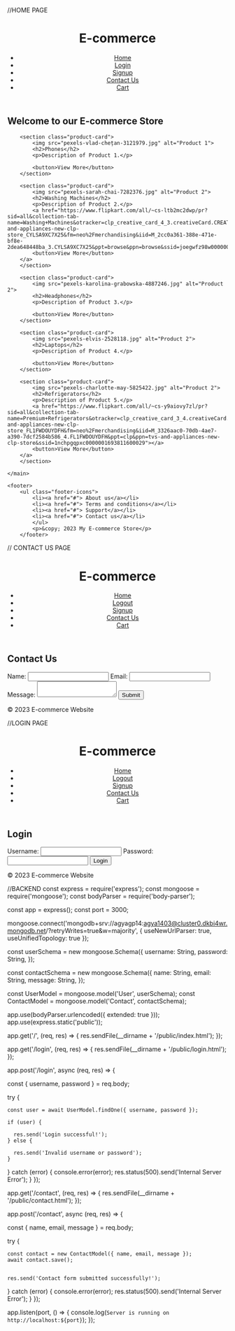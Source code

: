 //HOME PAGE
<!DOCTYPE html>
<html lang="en">
<head>
    <meta charset="UTF-8">
    <meta name="viewport" content="width=device-width, initial-scale=1.0">
    <title>E-commerce Website</title>
    <link rel="stylesheet" href="style.css">
</head>
<body>
    <header>
        <div class="navbar">
            <h1>E-commerce</h1>
            <nav>
                <ul>
                    <li><a href="/">Home</a></li>
                    <li><a href="/login">Login</a></li>
                    <li><a href="/signup">Signup</a></li>
                    <li><a href="/contact">Contact Us</a></li>
                    <li><a href="/cart">Cart</a></li>
                </ul>
            </nav>
        </div>
    </header>
    <div class="hero">
        <h2>Welcome to our E-commerce Store</h2>
    </div>
    <main>
        

        <section class="product-card">
            <img src="pexels-vlad-chețan-3121979.jpg" alt="Product 1">
            <h2>Phones</h2>
            <p>Description of Product 1.</p>
            
            <button>View More</button>
        </section>

        <section class="product-card">
            <img src="pexels-sarah-chai-7282376.jpg" alt="Product 2">
            <h2>Washing Machines</h2>
            <p>Description of Product 2.</p>
            <a href="https://www.flipkart.com/all/~cs-ltb2mc2dwp/pr?sid=all&collection-tab-name=Washing+Machines&otracker=clp_creative_card_4_3.creativeCard.CREATIVE_CARD_tvs-and-appliances-new-clp-store_CYLSA9XC7X25&fm=neo%2Fmerchandising&iid=M_2cc0a361-388e-471e-bf8e-2dea648448ba_3.CYLSA9XC7X25&ppt=browse&ppn=browse&ssid=joegwfz98w0000001693811625707">
            <button>View More</button>
        </a>
        </section>

        <section class="product-card">
            <img src="pexels-karolina-grabowska-4887246.jpg" alt="Product 2">
            <h2>Headphones</h2>
            <p>Description of Product 3.</p>
            
            <button>View More</button>
        </section>

        <section class="product-card">
            <img src="pexels-elvis-2528118.jpg" alt="Product 2">
            <h2>Laptops</h2>
            <p>Description of Product 4.</p>
            
            <button>View More</button>
        </section>

        <section class="product-card">
            <img src="pexels-charlotte-may-5825422.jpg" alt="Product 2">
            <h2>Refrigerators</h2>
            <p>Description of Product 5.</p>
            <a href="https://www.flipkart.com/all/~cs-y9aiovy7zl/pr?sid=all&collection-tab-name=Premium+Refrigerators&otracker=clp_creative_card_3_4.creativeCard.CREATIVE_CARD_tvs-and-appliances-new-clp-store_FL1FWDOUYDFH&fm=neo%2Fmerchandising&iid=M_3326aac0-70db-4ae7-a390-7dcf2584b586_4.FL1FWDOUYDFH&ppt=clp&ppn=tvs-and-appliances-new-clp-store&ssid=1nchpgqpxc0000001693811600029"></a>
            <button>View More</button>
        </a>
        </section>

    </main>

    <footer>
        <ul class="footer-icons">
            <li><a href="#"> About us</a></li>
            <li><a href="#"> Terms and conditions</a></li>
            <li><a href="#"> Support</a></li>
            <li><a href="#"> Contact us</a></li>
            </ul>
            <p>&copy; 2023 My E-commerce Store</p>
        </footer>
</body>
</html>
// CONTACT US PAGE
<!DOCTYPE html>
<html lang="en">
<head>
    <meta charset="UTF-8">
    <meta name="viewport" content="width=device-width, initial-scale=1.0">
    <title>Contact Us</title>
    <link rel="stylesheet" href="style.css">
</head>
<body>
    <header>
        <div class="navbar">
            <h1>E-commerce</h1>
            <nav>
                <ul>
                    <li><a href="/">Home</a></li>
                    <li><a href="/login">Logout</a></li>
                    <li><a href="/signup">Signup</a></li>
                    <li><a href="/contact">Contact Us</a></li>
                    <li><a href="/cart">Cart</a></li>
                </ul>
            </nav>
        </div>
    </header>
    <main>
        <section>
            <h2 class="contactus">Contact Us</h2>
            <form action="/contact" method="post">
                <label for="name">Name:</label>
                <input type="text" id="name" name="name" required>
                <label for="email">Email:</label>
                <input type="email" id="email" name="email" required>
                <label for="message">Message:</label>
                <textarea id="message" name="message" required></textarea>
                <button type="submit">Submit</button>
            </form>
        </section>
    </main>
    <footer>
        <p>&copy; 2023 E-commerce Website</p>
    </footer>
</body>
</html>
//LOGIN PAGE
<!DOCTYPE html>
<html lang="en">
<head>
    <meta charset="UTF-8">
    <meta name="viewport" content="width=device-width, initial-scale=1.0">
    <title>Login</title>
    <link rel="stylesheet" href="style.css">
</head>
<body>
    <header>
        <div class="navbar">
            <h1>E-commerce</h1>
            <nav>
                <ul>
                    <li><a href="/">Home</a></li>
                    <li><a href="/logout">Logout</a></li>
                    <li><a href="/signup">Signup</a></li>
                    <li><a href="/contact">Contact Us</a></li>
                    <li><a href="/cart">Cart</a></li>
                </ul>
            </nav>
        </div>
    </header>
    <main>
        <section>
            <h2 class="loginheader">Login</h2>
            <form action="/login" method="post">
                <label for="username">Username:</label>
                <input type="text" id="username" name="username" required>
                <label for="password">Password:</label>
                <input type="password" id="password" name="password" required>
                <button type="submit">Login</button>
            </form>
        </section>
    </main>
    <footer>
        <p>&copy; 2023 E-commerce Website</p>
    </footer>
</body>
</html>
//BACKEND
const express = require('express');
const mongoose = require('mongoose');
const bodyParser = require('body-parser');

const app = express();
const port = 3000;

mongoose.connect('mongodb+srv://agyagp14:agya1403@cluster0.dkbi4wr.mongodb.net/?retryWrites=true&w=majority', 
{ 
    useNewUrlParser: true,
     useUnifiedTopology: true 
    });


const userSchema = new mongoose.Schema({
  username: String,
  password: String,
});


const contactSchema = new mongoose.Schema({
  name: String,
  email: String,
  message: String,
});


const UserModel = mongoose.model('User', userSchema);
const ContactModel = mongoose.model('Contact', contactSchema);


app.use(bodyParser.urlencoded({ extended: true }));
app.use(express.static('public'));


app.get('/', (req, res) => {
  res.sendFile(__dirname + '/public/index.html');
});

app.get('/login', (req, res) => {
  res.sendFile(__dirname + '/public/login.html');
});

app.post('/login', async (req, res) => {
  
  const { username, password } = req.body;

  try {
   
    const user = await UserModel.findOne({ username, password });
    
    if (user) {
 
      res.send('Login successful!');
    } else {
     
      res.send('Invalid username or password');
    }
  } catch (error) {
    console.error(error);
    res.status(500).send('Internal Server Error');
  }
});

app.get('/contact', (req, res) => {
  res.sendFile(__dirname + '/public/contact.html');
});

app.post('/contact', async (req, res) => {
  
  const { name, email, message } = req.body;

  try {

    const contact = new ContactModel({ name, email, message });
    await contact.save();
    
    
    res.send('Contact form submitted successfully!');
  } catch (error) {
    console.error(error);
    res.status(500).send('Internal Server Error');
  }
});


app.listen(port, () => {
  console.log(`Server is running on http://localhost:${port}`);
});

